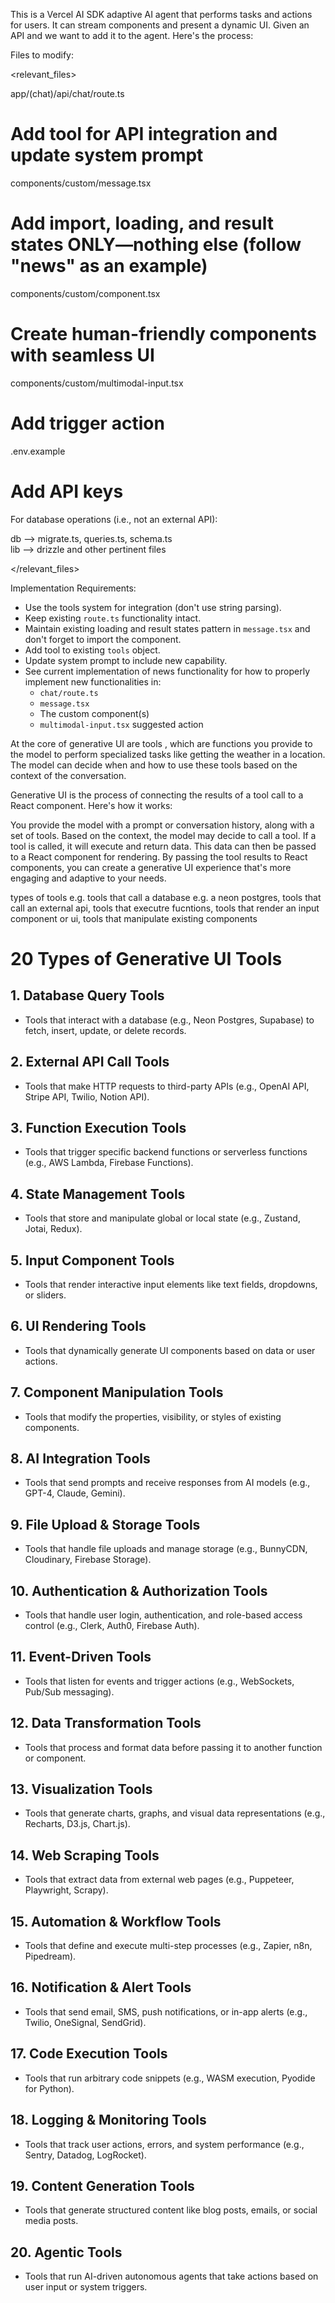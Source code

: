 This is a Vercel AI SDK adaptive AI agent that performs tasks and actions for users. 
It can stream components and present a dynamic UI. Given an API and we want to add it to the agent. 
Here's the process:

Files to modify:

<relevant_files>

app/(chat)/api/chat/route.ts  
# Add tool for API integration and update system prompt

components/custom/message.tsx  
# Add import, loading, and result states ONLY—nothing else (follow "news" as an example)

components/custom/component.tsx  
# Create human-friendly components with seamless UI

components/custom/multimodal-input.tsx  
# Add trigger action

.env.example  
# Add API keys

For database operations (i.e., not an external API):

db --> migrate.ts, queries.ts, schema.ts  
lib --> drizzle and other pertinent files  

</relevant_files>

Implementation Requirements:

- Use the tools system for integration (don't use string parsing).  
- Keep existing `route.ts` functionality intact.  
- Maintain existing loading and result states pattern in `message.tsx` and don't forget to import the component.  
- Add tool to existing `tools` object.  
- Update system prompt to include new capability.  
- See current implementation of news functionality for how to properly implement new functionalities in:  
  - `chat/route.ts`  
  - `message.tsx`  
  - The custom component(s)  
  - `multimodal-input.tsx` suggested action  

At the core of generative UI are tools , which are functions you provide to the model to perform specialized tasks like getting the weather in a location. The model can decide when and how to use these tools based on the context of the conversation.

Generative UI is the process of connecting the results of a tool call to a React component. Here's how it works:

You provide the model with a prompt or conversation history, along with a set of tools.
Based on the context, the model may decide to call a tool.
If a tool is called, it will execute and return data.
This data can then be passed to a React component for rendering.
By passing the tool results to React components, you can create a generative UI experience that's more engaging and adaptive to your needs.

types of tools e.g. tools that call a database e.g. a neon postgres, tools that call an external api, tools that executre fucntions, tools that render an input component or ui, tools that manipulate existing components

# 20 Types of Generative UI Tools

## 1. **Database Query Tools**
   - Tools that interact with a database (e.g., Neon Postgres, Supabase) to fetch, insert, update, or delete records.

## 2. **External API Call Tools**
   - Tools that make HTTP requests to third-party APIs (e.g., OpenAI API, Stripe API, Twilio, Notion API).

## 3. **Function Execution Tools**
   - Tools that trigger specific backend functions or serverless functions (e.g., AWS Lambda, Firebase Functions).

## 4. **State Management Tools**
   - Tools that store and manipulate global or local state (e.g., Zustand, Jotai, Redux).

## 5. **Input Component Tools**
   - Tools that render interactive input elements like text fields, dropdowns, or sliders.

## 6. **UI Rendering Tools**
   - Tools that dynamically generate UI components based on data or user actions.

## 7. **Component Manipulation Tools**
   - Tools that modify the properties, visibility, or styles of existing components.

## 8. **AI Integration Tools**
   - Tools that send prompts and receive responses from AI models (e.g., GPT-4, Claude, Gemini).

## 9. **File Upload & Storage Tools**
   - Tools that handle file uploads and manage storage (e.g., BunnyCDN, Cloudinary, Firebase Storage).

## 10. **Authentication & Authorization Tools**
   - Tools that handle user login, authentication, and role-based access control (e.g., Clerk, Auth0, Firebase Auth).

## 11. **Event-Driven Tools**
   - Tools that listen for events and trigger actions (e.g., WebSockets, Pub/Sub messaging).

## 12. **Data Transformation Tools**
   - Tools that process and format data before passing it to another function or component.

## 13. **Visualization Tools**
   - Tools that generate charts, graphs, and visual data representations (e.g., Recharts, D3.js, Chart.js).

## 14. **Web Scraping Tools**
   - Tools that extract data from external web pages (e.g., Puppeteer, Playwright, Scrapy).

## 15. **Automation & Workflow Tools**
   - Tools that define and execute multi-step processes (e.g., Zapier, n8n, Pipedream).

## 16. **Notification & Alert Tools**
   - Tools that send email, SMS, push notifications, or in-app alerts (e.g., Twilio, OneSignal, SendGrid).

## 17. **Code Execution Tools**
   - Tools that run arbitrary code snippets (e.g., WASM execution, Pyodide for Python).

## 18. **Logging & Monitoring Tools**
   - Tools that track user actions, errors, and system performance (e.g., Sentry, Datadog, LogRocket).

## 19. **Content Generation Tools**
   - Tools that generate structured content like blog posts, emails, or social media posts.

## 20. **Agentic Tools**
   - Tools that run AI-driven autonomous agents that take actions based on user input or system triggers.